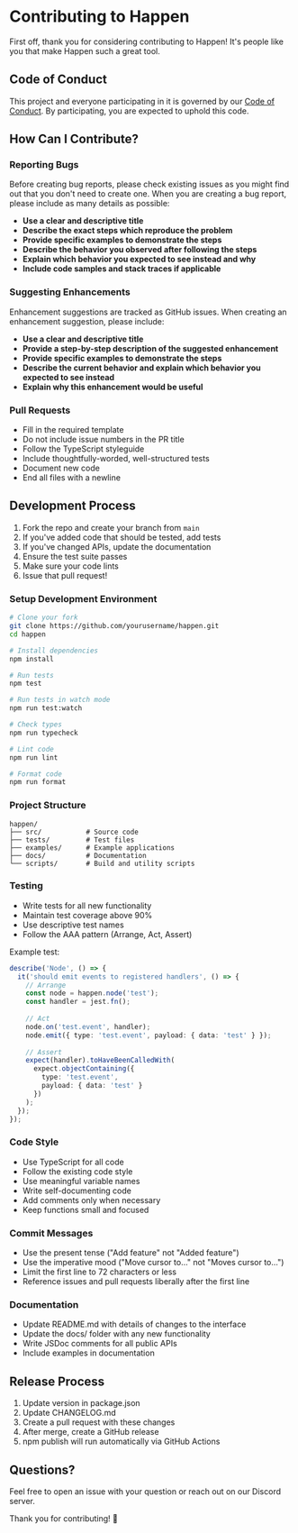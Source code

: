# Contributing to Happen

First off, thank you for considering contributing to Happen! It's people like you that make Happen such a great tool.

## Code of Conduct

This project and everyone participating in it is governed by our [Code of Conduct](CODE_OF_CONDUCT.md). By participating, you are expected to uphold this code.

## How Can I Contribute?

### Reporting Bugs

Before creating bug reports, please check existing issues as you might find out that you don't need to create one. When you are creating a bug report, please include as many details as possible:

- **Use a clear and descriptive title**
- **Describe the exact steps which reproduce the problem**
- **Provide specific examples to demonstrate the steps**
- **Describe the behavior you observed after following the steps**
- **Explain which behavior you expected to see instead and why**
- **Include code samples and stack traces if applicable**

### Suggesting Enhancements

Enhancement suggestions are tracked as GitHub issues. When creating an enhancement suggestion, please include:

- **Use a clear and descriptive title**
- **Provide a step-by-step description of the suggested enhancement**
- **Provide specific examples to demonstrate the steps**
- **Describe the current behavior and explain which behavior you expected to see instead**
- **Explain why this enhancement would be useful**

### Pull Requests

- Fill in the required template
- Do not include issue numbers in the PR title
- Follow the TypeScript styleguide
- Include thoughtfully-worded, well-structured tests
- Document new code
- End all files with a newline

## Development Process

1. Fork the repo and create your branch from `main`
2. If you've added code that should be tested, add tests
3. If you've changed APIs, update the documentation
4. Ensure the test suite passes
5. Make sure your code lints
6. Issue that pull request!

### Setup Development Environment

```bash
# Clone your fork
git clone https://github.com/yourusername/happen.git
cd happen

# Install dependencies
npm install

# Run tests
npm test

# Run tests in watch mode
npm run test:watch

# Check types
npm run typecheck

# Lint code
npm run lint

# Format code
npm run format
```

### Project Structure

```
happen/
├── src/           # Source code
├── tests/         # Test files
├── examples/      # Example applications
├── docs/          # Documentation
└── scripts/       # Build and utility scripts
```

### Testing

- Write tests for all new functionality
- Maintain test coverage above 90%
- Use descriptive test names
- Follow the AAA pattern (Arrange, Act, Assert)

Example test:

```typescript
describe('Node', () => {
  it('should emit events to registered handlers', () => {
    // Arrange
    const node = happen.node('test');
    const handler = jest.fn();
    
    // Act
    node.on('test.event', handler);
    node.emit({ type: 'test.event', payload: { data: 'test' } });
    
    // Assert
    expect(handler).toHaveBeenCalledWith(
      expect.objectContaining({
        type: 'test.event',
        payload: { data: 'test' }
      })
    );
  });
});
```

### Code Style

- Use TypeScript for all code
- Follow the existing code style
- Use meaningful variable names
- Write self-documenting code
- Add comments only when necessary
- Keep functions small and focused

### Commit Messages

- Use the present tense ("Add feature" not "Added feature")
- Use the imperative mood ("Move cursor to..." not "Moves cursor to...")
- Limit the first line to 72 characters or less
- Reference issues and pull requests liberally after the first line

### Documentation

- Update README.md with details of changes to the interface
- Update the docs/ folder with any new functionality
- Write JSDoc comments for all public APIs
- Include examples in documentation

## Release Process

1. Update version in package.json
2. Update CHANGELOG.md
3. Create a pull request with these changes
4. After merge, create a GitHub release
5. npm publish will run automatically via GitHub Actions

## Questions?

Feel free to open an issue with your question or reach out on our Discord server.

Thank you for contributing! 🎉